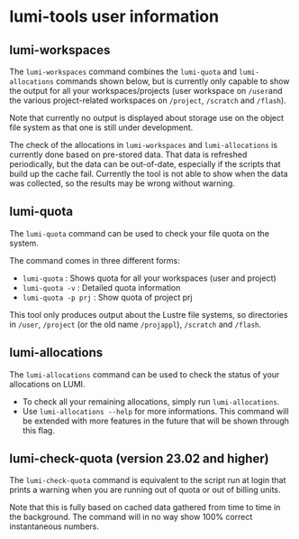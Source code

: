 # lumi-tools user information

## lumi-workspaces

The `lumi-workspaces` command combines the `lumi-quota` and `lumi-allocations`
commands shown below, but is currently only capable to show the output for
all your workspaces/projects (user workspace on `/user`and the various project-related
workspaces on `/project`, `/scratch` and `/flash`).

Note that currently no output is displayed about storage use on the object file 
system as that one is still under development.

The check of the allocations in `lumi-workspaces` and `lumi-allocations` 
is currently done based on pre-stored data. That
data is refreshed periodically, but the data can be out-of-date, especially
if the scripts that build up the cache fail. Currently the tool is not
able to show when the data was collected, so the results may be wrong without
warning.


## lumi-quota

The `lumi-quota` command can be used to check your file quota on the 
system.

The command comes in three different forms:
  * `lumi-quota`         : Shows quota for all your workspaces (user and project)
  * `lumi-quota -v`      : Detailed quota information
  * `lumi-quota -p prj`  : Show quota of project prj

This tool only produces output about the Lustre file systems, so directories in
`/user`, `/project` (or the old name `/projappl`), `/scratch` and `/flash`.


## lumi-allocations

The `lumi-allocations` command can be used to check the status of your
allocations on LUMI.

-   To check all your remaining allocations, simply run
    `lumi-allocations`. 
-   Use `lumi-allocations --help`
    for more informations. This command will be extended with more features in the
    future that will be shown through this flag.


## lumi-check-quota (version 23.02 and higher)

The `lumi-check-quota` command is equivalent to the script run at login that prints
a warning when you are running out of quota or out of billing units.

Note that this is fully based on cached data gathered from time to time in the background.
The command will in no way show 100% correct instantaneous numbers.
